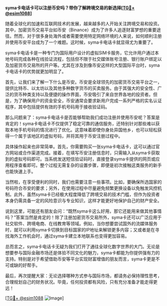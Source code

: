 **syma卡电话卡可以注册币安吗？带你了解跨境交易的新选择[[TG💪+ @esim1088](https://t.me/s/esim1088)]**

随着全球化的加速和互联网技术的发展，越来越多的人开始关注跨境交易和投资。其中，加密货币交易平台如币安（Binance）成为了许多人追逐财富梦想的重要途径。然而，对于很多身处海外或者需要使用特定网络环境的人来说，如何顺利注册并使用币安平台成为了一个难题。这时候，syma卡电话卡就显得尤为重要了。

syma卡电话卡是一种专门为国际用户设计的虚拟SIM卡服务，它允许用户通过本地号码完成各种在线验证流程，包括但不限于社交媒体账号注册、银行账户绑定以及加密货币交易所的开户等。尤其在涉及到像币安这样的大型国际平台时，syma卡电话卡的优势就更加明显了。

首先，让我们来了解一下什么是币安。币安是全球领先的加密货币交易平台之一，提供比特币、以太坊以及其他多种数字货币的买卖服务。由于其强大的安全性、广泛的货币种类支持以及便捷的操作界面，币安吸引了来自世界各地的投资者。但是，为了确保用户的资金安全，币安通常会要求新用户完成一系列严格的实名认证程序，其中包括提供有效的手机号码用于接收验证码。

那么问题来了：syma卡电话卡是否能够帮助我们成功注册并使用币安呢？答案是肯定的！syma卡电话卡不仅提供了稳定可靠的通信服务，还特别针对那些难以获取本地手机号码的情况进行了优化。这意味着即使你身处异国他乡，也可以轻松获得一个属于该地区的虚拟号码，并将其用于币安注册过程中。

具体操作起来也非常简单。首先，你需要购买一张syma卡电话卡，这可以通过官方网站或合作渠道完成。接着，在填写币安注册信息时，只需输入从syma卡获取到的虚拟号码即可。当系统发送短信验证码时，直接登录syma卡提供的网页或应用程序查看即可。整个过程无需复杂的设置步骤，即便是初次接触这类服务的新手也能快速上手。

当然啦，在享受便利的同时，我们也需要注意一些事项。比如，要确保所选国家的号码符合币安的要求；另外，在使用过程中尽量避免频繁更换设备以免触发风控机制。此外，虽然syma卡已经极大程度降低了跨境交易的技术门槛，但作为投资者本身仍需具备一定的风险意识与专业知识，这样才能更好地保护自己的财产安全。

说到这里，可能还有朋友会问：“既然syma卡这么好用，那它还能用来做其他事情吗？”答案当然是肯定的！除了注册加密货币交易所外，syma卡还可以广泛应用于社交软件、跨境电商、在线教育等领域。例如，当你想要尝试国外的流媒体服务时，就可以利用syma卡切换到目标国家的IP地址来解锁更多内容；又或者是在寻找海外工作机会时，通过syma卡建立本地联系也变得更加容易。

总而言之，syma卡电话卡无疑为我们打开了通往全球化数字世界的大门。无论是想要参与国际金融市场还是体验不同文化的魅力，syma卡都能为你提供强有力的支持。特别是对于希望借助币安等平台实现财富增值的朋友而言，syma卡更是不可或缺的好帮手。

最后，再次提醒大家：无论选择哪种方式参与国际市场，都请务必保持理性思考，合理规划自己的财务状况。毕竟，任何投资都有风险，只有充分准备才能走得更远！

[[TG💪+ @esim1088](https://t.me/s/esim1088) ![Image](https://i.postimg.cc/4NQfJmqS/Snipaste-2025-05-13-00-14-12.png)]